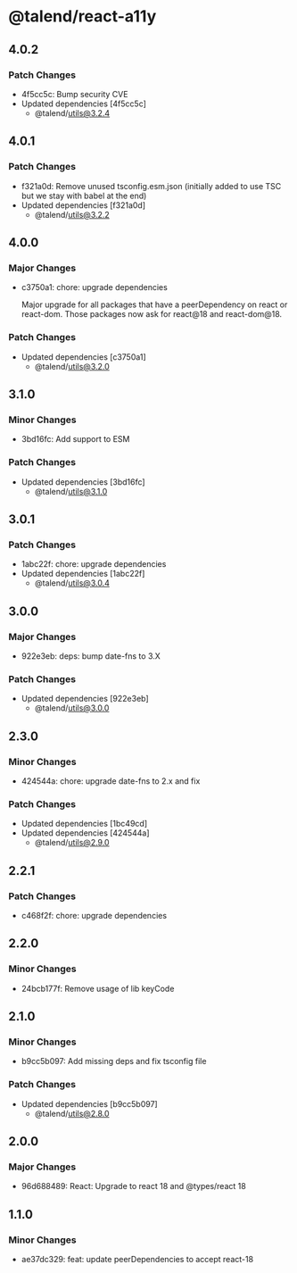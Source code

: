 # @talend/react-a11y

## 4.0.2

### Patch Changes

- 4f5cc5c: Bump security CVE
- Updated dependencies [4f5cc5c]
  - @talend/utils@3.2.4

## 4.0.1

### Patch Changes

- f321a0d: Remove unused tsconfig.esm.json (initially added to use TSC but we stay with babel at the end)
- Updated dependencies [f321a0d]
  - @talend/utils@3.2.2

## 4.0.0

### Major Changes

- c3750a1: chore: upgrade dependencies

  Major upgrade for all packages that have a peerDependency on react or react-dom. Those packages now ask for react@18 and react-dom@18.

### Patch Changes

- Updated dependencies [c3750a1]
  - @talend/utils@3.2.0

## 3.1.0

### Minor Changes

- 3bd16fc: Add support to ESM

### Patch Changes

- Updated dependencies [3bd16fc]
  - @talend/utils@3.1.0

## 3.0.1

### Patch Changes

- 1abc22f: chore: upgrade dependencies
- Updated dependencies [1abc22f]
  - @talend/utils@3.0.4

## 3.0.0

### Major Changes

- 922e3eb: deps: bump date-fns to 3.X

### Patch Changes

- Updated dependencies [922e3eb]
  - @talend/utils@3.0.0

## 2.3.0

### Minor Changes

- 424544a: chore: upgrade date-fns to 2.x and fix

### Patch Changes

- Updated dependencies [1bc49cd]
- Updated dependencies [424544a]
  - @talend/utils@2.9.0

## 2.2.1

### Patch Changes

- c468f2f: chore: upgrade dependencies

## 2.2.0

### Minor Changes

- 24bcb177f: Remove usage of lib keyCode

## 2.1.0

### Minor Changes

- b9cc5b097: Add missing deps and fix tsconfig file

### Patch Changes

- Updated dependencies [b9cc5b097]
  - @talend/utils@2.8.0

## 2.0.0

### Major Changes

- 96d688489: React: Upgrade to react 18 and @types/react 18

## 1.1.0

### Minor Changes

- ae37dc329: feat: update peerDependencies to accept react-18
